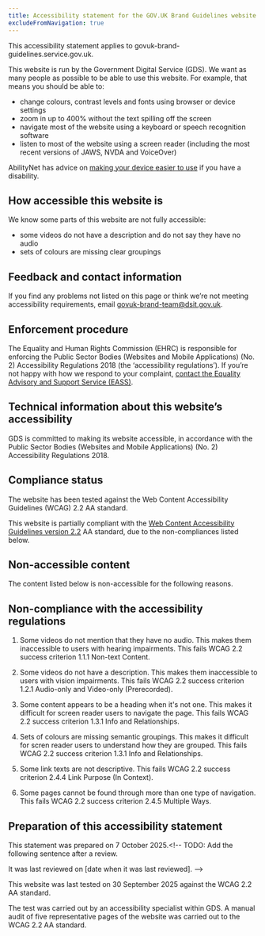 ```yaml
---
title: Accessibility statement for the GOV.UK Brand Guidelines website
excludeFromNavigation: true
---
```


This accessibility statement applies to govuk-brand-guidelines.service.gov.uk.

This website is run by the Government Digital Service (GDS). We want as many people as possible to be able to use this website. For example, that means you should be able to:

- change colours, contrast levels and fonts using browser or device settings
- zoom in up to 400% without the text spilling off the screen
- navigate most of the website using a keyboard or speech recognition software
- listen to most of the website using a screen reader (including the most recent versions of JAWS, NVDA and VoiceOver)

AbilityNet has advice on [making your device easier to use](https://mcmw.abilitynet.org.uk/) if you have a disability.

## How accessible this website is

We know some parts of this website are not fully accessible:

- some videos do not have a description and do not say they have no audio
- sets of colours are missing clear groupings

## Feedback and contact information

If you find any problems not listed on this page or think we’re not meeting accessibility requirements, email [govuk-brand-team@dsit.gov.uk](mailto:govuk-brand-team@dsit.gov.uk).

## Enforcement procedure

The Equality and Human Rights Commission (EHRC) is responsible for enforcing the Public Sector Bodies (Websites and Mobile Applications) (No. 2) Accessibility Regulations 2018 (the ‘accessibility regulations’). If you’re not happy with how we respond to your complaint, [contact the Equality Advisory and Support Service (EASS)](https://www.equalityadvisoryservice.com/).

## Technical information about this website’s accessibility

GDS is committed to making its website accessible, in accordance with the Public Sector Bodies (Websites and Mobile Applications) (No. 2) Accessibility Regulations 2018.

## Compliance status

The website has been tested against the Web Content Accessibility Guidelines (WCAG) 2.2 AA standard.

This website is partially compliant with the [Web Content Accessibility Guidelines version 2.2](https://www.w3.org/TR/WCAG22/) AA standard, due to the non-compliances listed below.

<!--
TODO: If all issues have been fixed, use the following sentence instead.
      And remove the whole 'Non-accessible content' section.

This website is fully compliant with the [Web Content Accessibility Guidelines version 2.2](https://www.w3.org/TR/WCAG22/) AA standard.
-->

## Non-accessible content

The content listed below is non-accessible for the following reasons.

## Non-compliance with the accessibility regulations

1. Some videos do not mention that they have no audio. This makes them inaccessible to users with hearing impairments. This fails WCAG 2.2 success criterion 1.1.1 Non-text Content.

2. Some videos do not have a description. This makes them inaccessible to users with vision impairments. This fails WCAG 2.2 success criterion 1.2.1 Audio-only and Video-only (Prerecorded).

3. Some content appears to be a heading when it's not one. This makes it difficult for screen reader users to navigate the page. This fails WCAG 2.2 success criterion 1.3.1 Info and Relationships.

4. Sets of colours are missing semantic groupings. This makes it difficult for scren reader users to understand how they are grouped. This fails WCAG 2.2 success criterion 1.3.1 Info and Relationships.

5. Some link texts are not descriptive. This fails WCAG 2.2 success criterion 2.4.4 Link Purpose (In Context).

6. Some pages cannot be found through more than one type of navigation. This fails WCAG 2.2 success criterion 2.4.5 Multiple Ways.

## Preparation of this accessibility statement

This statement was prepared on 7 October 2025.<!--
TODO: Add the following sentence after a review.

It was last reviewed on \[date when it was last reviewed\].
-->

This website was last tested on 30 September 2025 against the WCAG 2.2 AA standard.

The test was carried out by an accessibility specialist within GDS. A manual audit of five representative pages of the website was carried out to the WCAG 2.2 AA standard.
